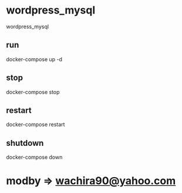 # wordpress_mysql
wordpress_mysql

## run 
docker-compose up -d

## stop 
docker-compose stop 

## restart
docker-compose restart

## shutdown
docker-compose down

# modby => wachira90@yahoo.com
